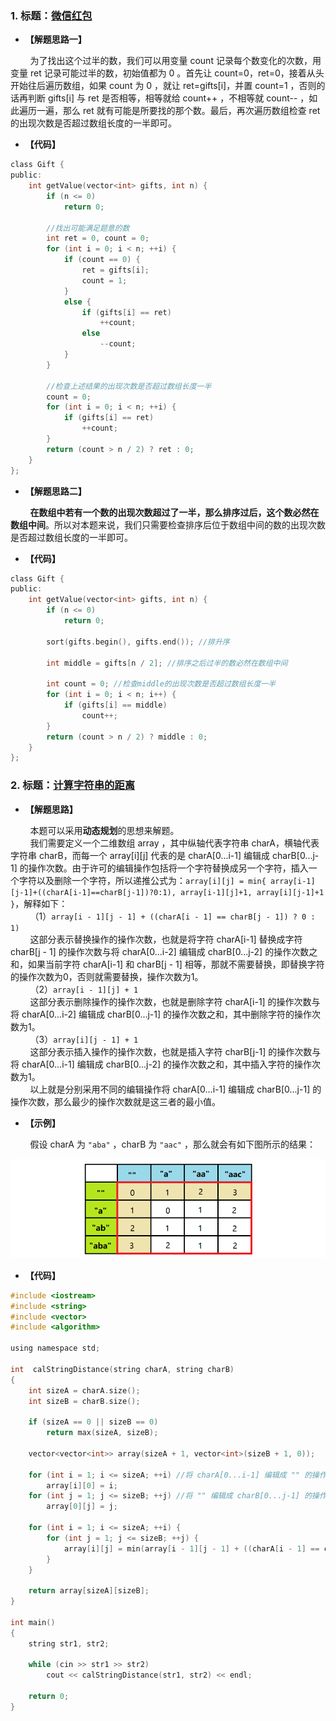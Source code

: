 ### 1. 标题：[微信红包](https://www.nowcoder.com/practice/fbcf95ed620f42a88be24eb2cd57ec54?tpId=49&&tqId=29311&rp=1&ru=/activity/oj&qru=/ta/2016test/question-ranking)
- **【解题思路一】**<br>

&#160; &#160; &#160; &#160; 为了找出这个过半的数，我们可以用变量 count 记录每个数变化的次数，用变量 ret 记录可能过半的数，初始值都为 0 。首先让 count=0，ret=0，接着从头开始往后遍历数组，如果 count 为 0 ，就让 ret=gifts[i]，并置 count=1 ，否则的话再判断 gifts[i] 与 ret 是否相等，相等就给 count++ ，不相等就 count-- ，如此遍历一遍，那么 ret 就有可能是所要找的那个数。最后，再次遍历数组检查 ret 的出现次数是否超过数组长度的一半即可。<br>

- **【代码】**
```c ++
class Gift {
public:
	int getValue(vector<int> gifts, int n) {
		if (n <= 0)
			return 0;

		//找出可能满足题意的数
		int ret = 0, count = 0;
		for (int i = 0; i < n; ++i) {
			if (count == 0) {
				ret = gifts[i];
				count = 1;
			}
			else {
				if (gifts[i] == ret)
					++count;
				else
					--count;
			}
		}

		//检查上述结果的出现次数是否超过数组长度一半
		count = 0;
		for (int i = 0; i < n; ++i) {
			if (gifts[i] == ret)
				++count;
		}
		return (count > n / 2) ? ret : 0;
	}
};
```

- **【解题思路二】**<br>

&#160; &#160; &#160; &#160; **在数组中若有一个数的出现次数超过了一半，那么排序过后，这个数必然在数组中间**。所以对本题来说，我们只需要检查排序后位于数组中间的数的出现次数是否超过数组长度的一半即可。<br>

- **【代码】**
```c ++
class Gift {
public:
	int getValue(vector<int> gifts, int n) {
		if (n <= 0)
			return 0;

		sort(gifts.begin(), gifts.end()); //排升序

		int middle = gifts[n / 2]; //排序之后过半的数必然在数组中间

		int count = 0; //检查middle的出现次数是否超过数组长度一半
		for (int i = 0; i < n; i++) {
			if (gifts[i] == middle)
				count++;
		}
		return (count > n / 2) ? middle : 0;
	}
};
```

### 2. 标题：[计算字符串的距离](https://www.nowcoder.com/practice/3959837097c7413a961a135d7104c314?tpId=37&&tqId=21275&rp=1&ru=/activity/oj&qru=/ta/huawei/question-ranking)
- **【解题思路】**<br>

&#160; &#160; &#160; &#160; 本题可以采用**动态规划**的思想来解题。<br>
&#160; &#160; &#160; &#160; 我们需要定义一个二维数组 array ，其中纵轴代表字符串 charA，横轴代表字符串 charB，而每一个 array[i][j] 代表的是 charA[0...i-1] 编辑成 charB[0...j-1] 的操作次数。由于许可的编辑操作包括将一个字符替换成另一个字符，插入一个字符以及删除一个字符，所以递推公式为：`array[i][j] = min{ array[i-1][j-1]+((charA[i-1]==charB[j-1])?0:1), array[i-1][j]+1, array[i][j-1]+1 }`，解释如下：<br>
&#160; &#160; &#160; &#160; （1）`array[i - 1][j - 1] + ((charA[i - 1] == charB[j - 1]) ? 0 : 1)`<br>
&#160; &#160; &#160; &#160; 这部分表示替换操作的操作次数，也就是将字符 charA[i-1] 替换成字符 charB[j - 1] 的操作次数与将 charA[0...i-2] 编辑成 charB[0...j-2] 的操作次数之和，如果当前字符 charA[i-1] 和 charB[j - 1] 相等，那就不需要替换，即替换字符的操作次数为0，否则就需要替换，操作次数为1。<br>
&#160; &#160; &#160; &#160; （2）`array[i - 1][j] + 1`<br>
&#160; &#160; &#160; &#160; 这部分表示删除操作的操作次数，也就是删除字符 charA[i-1] 的操作次数与将 charA[0...i-2] 编辑成 charB[0...j-1] 的操作次数之和，其中删除字符的操作次数为1。<br>
&#160; &#160; &#160; &#160; （3）`array[i][j - 1] + 1`<br>
&#160; &#160; &#160; &#160; 这部分表示插入操作的操作次数，也就是插入字符 charB[j-1] 的操作次数与将 charA[0...i-1] 编辑成 charB[0...j-2] 的操作次数之和，其中插入字符的操作次数为1。<br>
&#160; &#160; &#160; &#160; 以上就是分别采用不同的编辑操作将 charA[0...i-1] 编辑成 charB[0...j-1] 的操作次数，那么最少的操作次数就是这三者的最小值。<br>

- **【示例】**<br>

&#160; &#160; &#160; &#160; 假设 charA 为 `"aba"` ，charB 为 `"aac"` ，那么就会有如下图所示的结果：<br>

![image](https://github.com/X-Perseverance/ProblemSet/blob/master/images/day23Array.png)<br>

- **【代码】**
```c ++
#include <iostream>
#include <string>
#include <vector>
#include <algorithm>

using namespace std;

int  calStringDistance(string charA, string charB)
{
	int sizeA = charA.size();
	int sizeB = charB.size();

	if (sizeA == 0 || sizeB == 0)
		return max(sizeA, sizeB);

	vector<vector<int>> array(sizeA + 1, vector<int>(sizeB + 1, 0));

	for (int i = 1; i <= sizeA; ++i) //将 charA[0...i-1] 编辑成 "" 的操作次数
		array[i][0] = i;
	for (int j = 1; j <= sizeB; ++j) //将 "" 编辑成 charB[0...j-1] 的操作次数
		array[0][j] = j;

	for (int i = 1; i <= sizeA; ++i) {
		for (int j = 1; j <= sizeB; ++j) {
			array[i][j] = min(array[i - 1][j - 1] + ((charA[i - 1] == charB[j - 1]) ? 0 : 1), min(array[i - 1][j] + 1, array[i][j - 1] + 1));
		}
	}

	return array[sizeA][sizeB];
}

int main() 
{
	string str1, str2;

	while (cin >> str1 >> str2)
		cout << calStringDistance(str1, str2) << endl;

	return 0;
}
```
